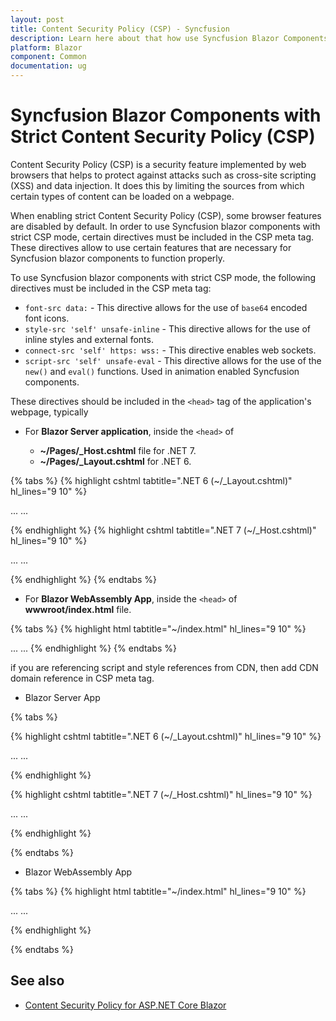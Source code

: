 ```yaml
---
layout: post
title: Content Security Policy (CSP) - Syncfusion
description: Learn here about that how use Syncfusion Blazor Components with strict Content Security Policy (CSP).
platform: Blazor
component: Common
documentation: ug
---
```


# Syncfusion Blazor Components with Strict Content Security Policy (CSP)

Content Security Policy (CSP) is a security feature implemented by web browsers that helps to protect against attacks such as cross-site scripting (XSS) and data injection. It does this by limiting the sources from which certain types of content can be loaded on a webpage.

When enabling strict Content Security Policy (CSP), some browser features are disabled by default. In order to use Syncfusion blazor components with strict CSP mode, certain directives must be included in the CSP meta tag. These directives allow to use certain features that are necessary for Syncfusion blazor components to function properly.

To use Syncfusion blazor components with strict CSP mode, the following directives must be included in the CSP meta tag:

* `font-src data:` - This directive allows for the use of `base64` encoded font icons.
* `style-src 'self' unsafe-inline` - This directive allows for the use of inline styles and external fonts.
* `connect-src 'self' https: wss:` - This directive enables web sockets.
* `script-src 'self' unsafe-eval` - This directive allows for the use of the `new()` and `eval()` functions. Used in animation enabled Syncfusion components.

These directives should be included in the `<head>` tag of the application's webpage, typically

* For **Blazor Server application**, inside the `<head>` of

    * **~/Pages/_Host.cshtml** file for .NET 7.
    * **~/Pages/_Layout.cshtml** for .NET 6.

{% tabs %}
{% highlight cshtml tabtitle=".NET 6 (~/_Layout.cshtml)" hl_lines="9 10" %}

<head>
    ...
    <meta http-equiv="Content-Security-Policy"
        content="base-uri 'self';
        default-src 'self';
        connect-src 'self' https: wss:;
        img-src data: https:;
        object-src 'none';
        script-src 'self' 'unsafe-eval';
        style-src 'self' 'unsafe-inline';
        font-src 'self' data:;
        upgrade-insecure-requests;">
    ...
</head>

{% endhighlight %}
{% highlight cshtml tabtitle=".NET 7 (~/_Host.cshtml)" hl_lines="9 10" %}

<head>
    ...
    <meta http-equiv="Content-Security-Policy"
        content="base-uri 'self';
        default-src 'self';
        connect-src 'self' https: wss:;
        img-src data: https:;
        object-src 'none';
        script-src 'self' 'unsafe-eval';
        style-src 'self' 'unsafe-inline';
        font-src 'self' data:;
        upgrade-insecure-requests;">
    ...
</head>

{% endhighlight %}
{% endtabs %}

* For **Blazor WebAssembly App**, inside the `<head>` of **wwwroot/index.html** file.

{% tabs %}
{% highlight html tabtitle="~/index.html" hl_lines="9 10" %}
<head>
    ...
    <meta http-equiv="Content-Security-Policy"
        content="base-uri 'self';
        default-src 'self';
        connect-src 'self' https: wss:;
        img-src data: https:;
        object-src 'none';
        script-src 'self' 'unsafe-eval';
        style-src 'self' 'unsafe-inline';
        font-src 'self' data:;
        upgrade-insecure-requests;">
    ...
</head>
{% endhighlight %}
{% endtabs %}

if you are referencing script and style references from CDN, then add CDN domain reference in CSP meta tag.

* Blazor Server App

{% tabs %}

{% highlight cshtml tabtitle=".NET 6 (~/_Layout.cshtml)" hl_lines="9 10" %}

<head>
    ...
    <meta http-equiv="Content-Security-Policy"
        content="base-uri 'self';
        default-src 'self';
        connect-src 'self' https: wss:;
        img-src data: https:;
        object-src 'none';
        script-src 'self' 'unsafe-eval' https://cdn.syncfusion.com/blazor/;
        style-src 'self' 'unsafe-inline' https://cdn.syncfusion.com/blazor/;
        font-src 'self' data:;
        upgrade-insecure-requests;">
    ...
</head>

{% endhighlight %}

{% highlight cshtml tabtitle=".NET 7 (~/_Host.cshtml)" hl_lines="9 10" %}

<head>
    ...
    <meta http-equiv="Content-Security-Policy"
        content="base-uri 'self';
        default-src 'self';
        connect-src 'self' https: wss:;
        img-src data: https:;
        object-src 'none';
        script-src 'self' 'unsafe-eval' https://cdn.syncfusion.com/blazor/;
        style-src 'self' 'unsafe-inline' https://cdn.syncfusion.com/blazor/;
        font-src 'self' data:;
        upgrade-insecure-requests;">
    ...
</head>

{% endhighlight %}

{% endtabs %}


* Blazor WebAssembly App

{% tabs %}
{% highlight html tabtitle="~/index.html" hl_lines="9 10" %}

<head>
    ...
    <meta http-equiv="Content-Security-Policy"
        content="base-uri 'self';
        default-src 'self';
        connect-src 'self' https: wss:;
        img-src data: https:;
        object-src 'none';
        script-src 'self' 'unsafe-eval' https://cdn.syncfusion.com/blazor/;
        style-src 'self' 'unsafe-inline' https://cdn.syncfusion.com/blazor/;
        font-src 'self' data:;
        upgrade-insecure-requests;">
    ...
</head>

{% endhighlight %}

{% endtabs %}

## See also

* [Content Security Policy for ASP.NET Core Blazor](https://learn.microsoft.com/en-us/aspnet/core/blazor/security/content-security-policy?view=aspnetcore-7.0)
